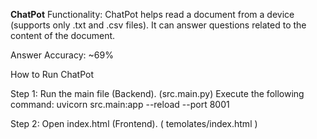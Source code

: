 **ChatPot** Functionality:
ChatPot helps read a document from a device (supports only .txt and .csv files). It can answer questions related to the content of the document.

Answer Accuracy: ~69%

How to Run ChatPot

Step 1: Run the main file (Backend). (src.main.py) 
  Execute the following command:  uvicorn src.main:app --reload --port 8001

Step 2: Open index.html (Frontend). (  temolates/index.html  )
